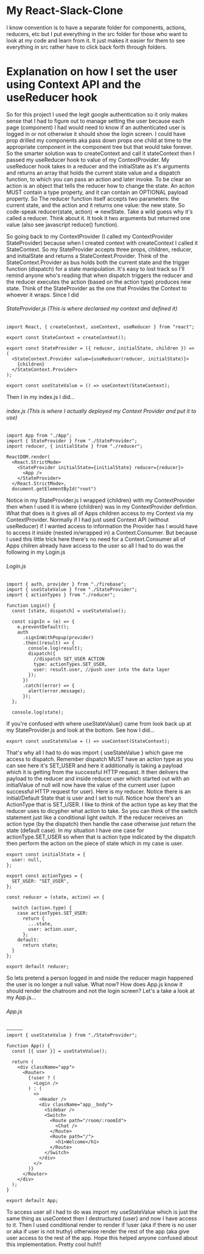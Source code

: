 # My React-Slack-Clone

I know convention is to have a separate folder for components, actions, reducers, etc
but I put everything in the src folder for those who want to look at my code
and learn from it. It just makes it easier for them to see everything in src
rather have to click back forth through folders.


# Explanation on how I set the user using Context API and the useReducer hook
So for this project I used the legit google authentication so it only makes sense that I had to figure out to manage setting the user because each page (component) I had would need to know if an authenticated user is logged in or not otherwise it should show the login screen. I could have prop drilled my components aka pass down props one child at time to the appropriate component in the component tree but that would take forever. So the smarter solution was to createContext and call it stateContext then I passed my useReducer hook to value of my ContextProvider. My useReducer hook takes in a reducer and the initialState as it's arguments and returns an array that holds the current state value and a dispatch function, to which you can pass an action and later invoke. To be clear an action is an object that tells the reducer how to change the state. An aciton MUST contain a type property, and it can contain an OPTIONAL payload property. So The reducer function itself accepts two parameters: the current state, and the action and it returns one value: the new state. So code-speak reducer(state, action) => newState. Take a wild guess why it's called a reducer. Think about it. It took it two arguments but returned one value (also see javascript reduce() function). 

So going back to my ContextProvider (I called my ContextProvider StateProvider) because when I created context with createContext I called it StateContext. So my StateProvider accepts three props, children, reducer, and initialState and returns a StateContext.Provider. Think of the StateContext.Provider as bus holds both the current state and the trigger function (dispatch) for a state manipulation. It's easy to lost track so I'll remind anyone who's reading that when dispatch triggers the reducer and the reducer executes the action (based on the action type) produces new state. Think of the StateProvider as the one that Provides the Context to whoever it wraps. Since I did 

###### StateProvider.js (This is where declaraed my context and defined it)
```
import React, { createContext, useContext, useReducer } from "react";

export const StateContext = createContext();

export const StateProvider = ({ reducer, initialState, children }) => (
  <StateContext.Provider value={useReducer(reducer, initialState)}>
    {children}
  </StateContext.Provider>
);

export const useStateValue = () => useContext(StateContext);
```

Then I in my index.js I did...

###### index.js (This is where I actually deployed my Context Provider and put it to use)
```
import App from "./App";
import { StateProvider } from "./StateProvider";
import reducer, { initialState } from "./reducer";

ReactDOM.render(
  <React.StrictMode>
    <StateProvider initialState={initialState} reducer={reducer}>
      <App />
    </StateProvider>
  </React.StrictMode>,
  document.getElementById("root")
 ```
 
Notice in my StateProvider.js I wrapped {children} with my ContextProvider then when I used it <App /> is where {children} was in my ContextProvider defintion. What that does is it gives all of Apps children access to my Context via my ContextProvider. Normally if I had just used Context API (without useReducer) if I wanted access to information the Provider has I would have to access it inside (nested in/wrapped in) a Context.Consumer. But because I used this little trick here there's no need for a Context.Consumer all of Apps chilren already have access to the user so all I had to do was the following in my Login.js

###### Login.js
```
import { auth, provider } from "./firebase";
import { useStateValue } from "./StateProvider";
import { actionTypes } from "./reducer";

function Login() {
  const [state, dispatch] = useStateValue();

  const signIn = (e) => {
    e.preventDefault();
    auth
      .signInWithPopup(provider)
      .then((result) => {
        console.log(result);
        dispatch({
          //dispatch SET_USER ACTION
          type: actionTypes.SET_USER,
          user: result.user, //push user into the data layer
        });
      })
      .catch((error) => {
        alert(error.message);
      });
  };

  console.log(state);

```
If you're confused with where useStateValue() came from look back up at my StateProvider.js and look at the bottom. See how I did...

```
export const useStateValue = () => useContext(StateContext);
```

That's why all I had to do was import { useStateValue } which gave me access to dispatch. Remember dispatch MUST have an action type as you can see here it's SET_USER and here it additionally is taking a payload which it is getting from the successful HTTP request. It then delivers the payload to the reducer and inside reducer user which started out with an initialValue of null will now have the value of the current user (upon successful HTTP request for user). Here is my reducer. Notice there is an initial/Default State that is user and I set to null. Notice how there's an ActionType that is SET_USER. I like to think of the action type as key that the reducer uses to dicypher what action to take. So you can think of the switch statement just like a conditional light switch. If the reducer receives an action type (by the dispatch) then handle the case otherwise just return the state (default case). In my situation I have one case for actionType.SET_USER
so when that is action type indicated by the dispatch then perform the action on the piece of state which in my case is user.

```
export const initialState = {
  user: null,
};

export const actionTypes = {
  SET_USER: "SET_USER",
};

const reducer = (state, action) => {

  switch (action.type) {
    case actionTypes.SET_USER:
      return {
        ...state,
        user: action.user,
      };
    default:
      return state;
  }
};

export default reducer;
```

So lets pretend a person logged in and nside the reducer magin happened the user is no longer a null value. What now? How does App.js know it should render the chatroom and not the login screen? Let's a take a look at my App.js...

###### App.js
```
~~~~~~
import { useStateValue } from "./StateProvider";

function App() {
  const [{ user }] = useStateValue();

  return (
    <div className="app">
      <Router>
        {!user ? (
          <Login />
        ) : (
          <>
            <Header />
            <div className="app__body">
              <Sidebar />
              <Switch>
                <Route path="/room/:roomId">
                  <Chat />
                </Route>
                <Route path="/">
                  <h1>Welcome</h1>
                </Route>
              </Switch>
            </div>
          </>
        )}
      </Router>
    </div>
  );
}

export default App;
```

To access user all i had to do was import my useStateValue which is just the same thing as useContext then I destructured {user} and now I have access to it. Then I used conditional render to render <Login /> if !user (aka if there is no user or aka if user is not truthy) otherwise render the rest of the app (aka give user access to the rest of the app. Hope this helped anyone confused about this implementation. Pretty cool huh!!! 
